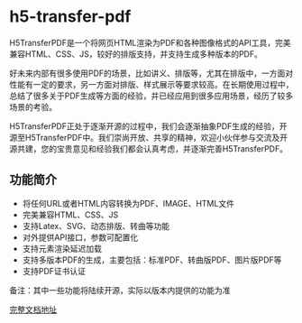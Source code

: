 # h5-transfer-pdf
H5TransferPDF是一个将网页HTML渲染为PDF和各种图像格式的API工具，完美兼容HTML、CSS、JS，较好的排版支持，并支持生成多种版本的PDF。

好未来内部有很多使用PDF的场景，比如讲义、排版等，尤其在排版中，一方面对性能有一定的要求，另一方面对排版、样式展示等要求较高。在长期使用过程中，总结了很多关于PDF生成等方面的经验，并已经应用到很多应用场景，经历了较多场景的考验。

H5TransferPDF正处于逐渐开源的过程中，我们会逐渐抽象PDF生成的经验，开源至H5TransferPDF中。我们崇尚开放、共享的精神，欢迎小伙伴参与交流及开源共建，您的宝贵意见和经验我们都会认真考虑，并逐渐完善H5TransferPDF。

## 功能简介
- 将任何URL或者HTML内容转换为PDF、IMAGE、HTML文件
- 完美兼容HTML、CSS、JS
- 支持Latex、SVG、动态排版、转曲等功能
- 对外提供API接口，参数可配置化
- 支持元素渲染延迟加载
- 支持多版本PDF的生成，主要包括：标准PDF、转曲版PDF、图片版PDF等
- 支持PDF证书认证

备注：其中一些功能将陆续开源，实际以版本内提供的功能为准

<a href="https://www.yuque.com/books/share/12029038-5b2d-47d4-8077-91d59d379ad0?# 《H5TransferPDF文档》" target="_blank">完整文档地址</a>
 

